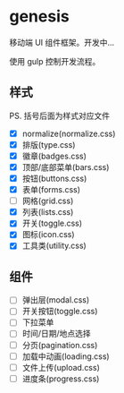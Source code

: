# genesis

移动端 UI 组件框架。开发中...

使用 gulp 控制开发流程。

## 样式

PS. 括号后面为样式对应文件

- [x] normalize(normalize.css)
- [x] 排版(type.css)
- [x] 徽章(badges.css)
- [x] 顶部/底部菜单(bars.css)
- [x] 按钮(buttons.css)
- [x] 表单(forms.css)
- [ ] 网格(grid.css)
- [x] 列表(lists.css)
- [x] 开关(toggle.css)
- [x] 图标(icon.css)
- [x] 工具类(utility.css)

## 组件

- [ ] 弹出层(modal.css)
- [ ] 开关按钮(toggle.css)
- [ ] 下拉菜单
- [ ] 时间/日期/地点选择
- [ ] 分页(pagination.css)
- [ ] 加载中动画(loading.css)
- [ ] 文件上传(upload.css)
- [ ] 进度条(progress.css)

